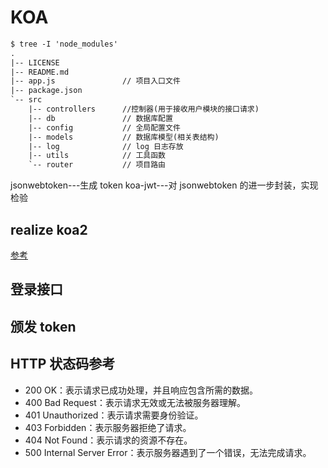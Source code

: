 # KOA

```txt
$ tree -I 'node_modules'
.
|-- LICENSE
|-- README.md
|-- app.js               // 项目入口文件
|-- package.json
`-- src
    |-- controllers      //控制器(用于接收用户模块的接口请求)
    |-- db               // 数据库配置
    |-- config           // 全局配置文件
    |-- models           // 数据库模型(相关表结构)
    |-- log              // log 日志存放
    |-- utils            // 工具函数
    `-- router           // 项目路由
```

jsonwebtoken---生成 token
koa-jwt---对 jsonwebtoken 的进一步封装，实现检验

## realize koa2

[参考](https://juejin.cn/post/7125867746172076069#heading-13)

## 登录接口

## 颁发 token

## HTTP 状态码参考

- 200 OK：表示请求已成功处理，并且响应包含所需的数据。
- 400 Bad Request：表示请求无效或无法被服务器理解。
- 401 Unauthorized：表示请求需要身份验证。
- 403 Forbidden：表示服务器拒绝了请求。
- 404 Not Found：表示请求的资源不存在。
- 500 Internal Server Error：表示服务器遇到了一个错误，无法完成请求。
